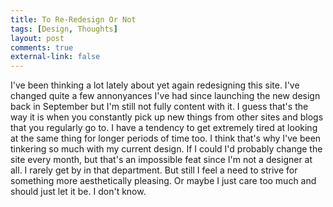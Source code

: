 ```yaml
---
title: To Re-Redesign Or Not
tags: [Design, Thoughts]
layout: post
comments: true
external-link: false
---
```


I've been thinking a lot lately about yet again redesigning this site. I've changed quite a few annonyances I've had since launching the new design back in September but I'm still not fully content with it. I guess that's the way it is when you constantly pick up new things from other sites and blogs that you regularly go to. I have a tendency to get extremely tired at looking at the same thing for longer periods of time too. I think that's why I've been tinkering so much with my current design. If I could I'd probably change the site every month, but that's an impossible feat since I'm not a designer at all. I rarely get by in that department. But still I feel a need to strive for something more aesthetically pleasing. Or maybe I just care too much and should just let it be. I don't know.
